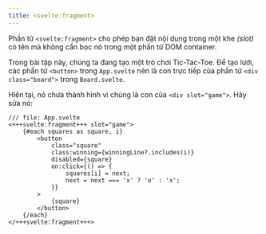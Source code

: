 ```yaml
---
title: <svelte:fragment>
---
```


Phần tử `<svelte:fragment>` cho phép bạn đặt nội dung trong một khe _(slot)_ có tên mà không cần bọc nó trong một phần tử DOM container.

Trong bài tập này, chúng ta đang tạo một trò chơi Tic-Tac-Toe. Để tạo lưới, các phần tử `<button>` trong `App.svelte` nên là con trực tiếp của phần tử `<div class="board">` trong `Board.svelte`.

Hiện tại, nó chưa thành hình vì chúng là con của `<div slot="game">`. Hãy sửa nó:

```svelte
/// file: App.svelte
<+++svelte:fragment+++ slot="game">
	{#each squares as square, i}
		<button
			class="square"
			class:winning={winningLine?.includes(i)}
			disabled={square}
			on:click={() => {
				squares[i] = next;
				next = next === 'x' ? 'o' : 'x';
			}}
		>
			{square}
		</button>
	{/each}
</+++svelte:fragment+++>
```